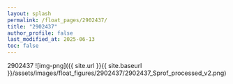 ```yaml
---
layout: splash
permalink: /float_pages/2902437/
title: "2902437"
author_profile: false
last_modified_at: 2025-06-13
toc: false
---
```

 
2902437
![img-png]({{ site.url }}{{ site.baseurl }}/assets/images/float_figures/2902437/2902437_Sprof_processed_v2.png)